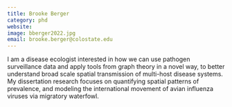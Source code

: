 ```yaml
---
title: Brooke Berger
category: phd
website:
image: bberger2022.jpg
email: brooke.berger@colostate.edu
---
```


I am a disease ecologist interested in how we can use pathogen surveillance data and apply tools from graph theory in a novel way, to better understand broad scale spatial transmission of multi-host disease systems. My dissertation research focuses on quantifying spatial patterns of prevalence, and modeling the international movement of avian influenza viruses via migratory waterfowl.  
